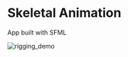 # Skeletal Animation
App built with SFML

![rigging_demo](demo/Skeletal_animation_2020-04-28_16-47-58.gif)
